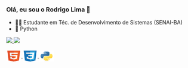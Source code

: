 ### Olá, eu sou o Rodrigo Lima 👋

- 👨‍🎓 Estudante em Téc. de Desenvolvimento de Sistemas (SENAI-BA)
- 🐍  Python

<div>
  <a href="https://github.com/RodrigLima">
  <img height="180em" src="https://github-readme-stats.vercel.app/api?username=RodrigLima&show_icons=true&theme=dracula&include_all_commits=true&count_private=true"/>
  <img height="180em" src="https://github-readme-stats.vercel.app/api/top-langs/?username=RodrigLima&layout=compact&langs_count=7&theme=dracula"/>
</div>
 <div style="display: inline_block"><br>
  <img align="center" alt="Rodrig-HTML" height="30" width="40" src="https://raw.githubusercontent.com/devicons/devicon/master/icons/html5/html5-original.svg">
  <img align="center" alt="Rodrig-CSS" height="30" width="40" src="https://raw.githubusercontent.com/devicons/devicon/master/icons/css3/css3-original.svg">
  <img align="center" alt="Rodrig-Python" height="30" width="40" src="https://raw.githubusercontent.com/devicons/devicon/master/icons/python/python-original.svg">
 </div>
  
  
  
  ##
  
